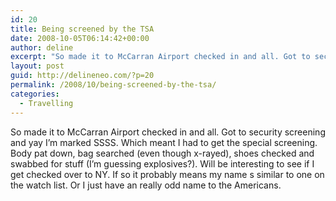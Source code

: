 ```yaml
---
id: 20
title: Being screened by the TSA
date: 2008-10-05T06:14:42+00:00
author: deline
excerpt: "So made it to McCarran Airport checked in and all. Got to security screening and yay I'm marked SSSS. Which meant I had to get the special screening. Body pat down, bag searched (even though x-rayed), shoes checked and swabbed for stuff (I'm guessing explosives?). Will be interesting to see if I get checked over to NY. If so it probably means my name s similar to one on the watch list. Or I just have an really odd name to the Americans."
layout: post
guid: http://delineneo.com/?p=20
permalink: /2008/10/being-screened-by-the-tsa/
categories:
  - Travelling
---
```

So made it to McCarran Airport checked in and all. Got to security screening and yay I&#8217;m marked SSSS. Which meant I had to get the special screening. Body pat down, bag searched (even though x-rayed), shoes checked and swabbed for stuff (I&#8217;m guessing explosives?). Will be interesting to see if I get checked over to NY. If so it probably means my name s similar to one on the watch list. Or I just have an really odd name to the Americans.
